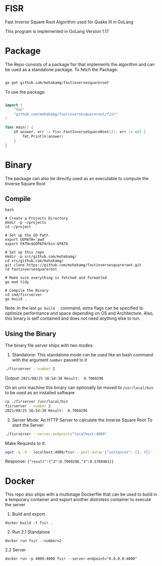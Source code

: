 # FISR
Fast Inverse Square Root Algorithm used for Quake III in GoLang

This program is implemented in GoLang Version 1.17

# Package
The Repo consists of a package fisr that implements the algorithm and can
be used as a standalone package.
To fetch the Package:
```bash 

go get github.com/mohakamg/fastinversesquareroot
```

To use the package:
```go

import (
	"fmt"
	"github.com/mohakamg/fastinversesquareroot/fisr"
)

func main() {
	if answer, err := fisr.FastInverseSquereRoot(2); err != nil {
		fmt.Println(answer)
	}
}
```

# Binary
The package can also be directly used as an executable to compute the Inverse Square Root

## Compile
```
bash

# Create a Projects Directory
mkdir -p ~/projects
cd ~/project

# Set up the GO Path
export GOPATH=`pwd`
export PATH=$GOPATH/bin:$PATH

# Set up this repo
mkdir -p src/github.com/mohakamg/
cd src/github.com/mohakamg/
git clone https://github.com/mohakamg/fastinversesquareroot.git
cd fastinversesquareroot

# Make sure everything is fetched and formatted
go mod tidy

# Compile the Binary
cd cmd/fisrserver
go buiid . 
```

Note: In the last `go build .` command, extra flags can be specified to optimize performance
and space depending on OS and Architecture. 
Also, this binary is self contained and does not need anything else to run.

## Using the Binary
The binary file server ships with two modes:
1. Standalone: This standalone mode can be used like an bash command with the argument `number` passed to it
```bash
./fisrserver --number 2
```
Output: `2021/08/25 16:54:30 Result:  0.7069296`

On an unix machine this binary can optionally be moved to `/usr/local/bin` to be used as an installed software
```bash
cp ./firserver /usr/local/bin
fisrserver --number 2
2021/08/25 16:54:30 Result:  0.7069296
```

2. Server Mode: An HTTP Server to calculate the Inverse Square Root
To start the Server:

```bash
./fisrserver --server-endpoint="localhost:4000"
```

Make Requests to it:
```bash
wget -q -O - localhost:4000/fisr --post-data='{"instances": [2, 3]}'
```
Response: `{"result":{"2":0.7069296,"3":0.5768461}}`

# Docker
This repo also ships with a multistage Dockerfile that can be used to build in a temporary container
and export another distroless container to execute the server

1. Build and export
```
docker build -t fsir .
```

2. Run
2.1 Standalone
```
docker run fsir --number=2
```

2.2 Server
```
docker run -p 4000:4000 fsir --server-endpoint="0.0.0.0:4000"
```
